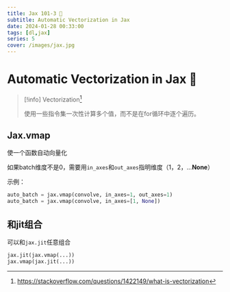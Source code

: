 ```yaml
---
title: Jax 101-3 🤞
subtitle: Automatic Vectorization in Jax 
date: 2024-01-28 00:33:00
tags: [dl,jax]
series: 5
cover: /images/jax.jpg
---
```

# Automatic Vectorization in Jax 🚦

> [!info] Vectorization[^1]
>
> 使用一些指令集一次性计算多个值，而不是在for循环中逐个遍历。


## Jax.vmap

使一个函数自动向量化

如果batch维度不是0，需要用`in_axes`和`out_axes`指明维度（1，2，...**None**）

示例：

```python
auto_batch = jax.vmap(convolve, in_axes=1, out_axes=1)
auto_batch = jax.vmap(convolve, in_axes=[1, None])
```

## 和jit组合

可以和`jax.jit`任意组合

```python
jax.jit(jax.vmap(...))
jax.vmap(jax.jit(...))
```

[^1]: https://stackoverflow.com/questions/1422149/what-is-vectorization